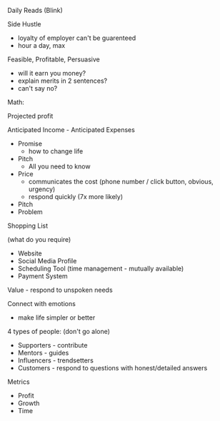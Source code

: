 Daily Reads (Blink)

Side Hustle

* loyalty of employer can't be guarenteed
* hour a day, max

Feasible, Profitable, Persuasive

* will it earn you money?
* explain merits in 2 sentences?
* can't say no?

Math:

Projected profit

Anticipated Income - Anticipated Expenses

* Promise
  * how to change life
* Pitch
  * All you need to know
* Price
  * communicates the cost (phone number / click button, obvious, urgency)
  * respond quickly (7x more likely)
* Pitch
* Problem

Shopping List

(what do you require)

* Website
* Social Media Profile
* Scheduling Tool (time management - mutually available)
* Payment System

Value - respond to unspoken needs

Connect with emotions

- make life simpler or better

4 types of people: (don't go alone)

* Supporters - contribute
* Mentors - guides
* Influencers - trendsetters
* Customers - respond to questions with honest/detailed answers

Metrics

* Profit
* Growth
* Time
